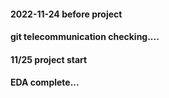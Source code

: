 #### 2022-11-24 before project
#### git telecommunication checking....
#### 11/25 project start
#### EDA complete...